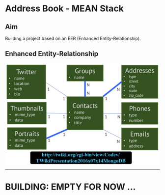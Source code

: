 # Address Book - MEAN Stack

## Aim
Building a project based on an EER (Enhanced Entity-Relationship).

## Enhanced Entity-Relationship

![alt text](assets/img/data-model-address-book.jpg)

---
# BUILDING: EMPTY FOR NOW ...